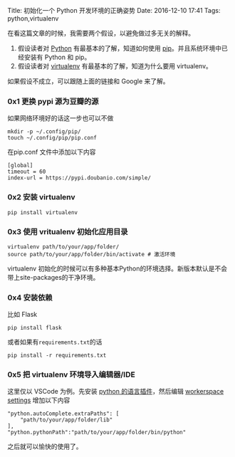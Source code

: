 Title: 初始化一个 Python 开发环境的正确姿势
Date: 2016-12-10 17:41
Tags: python,virtualenv

在看这篇文章的时候，我需要两个假设，以避免做过多无关的解释。

1. 假设读者对 [Python](https://www.python.org/downloads/) 有最基本的了解，知道如何使用 [pip](https://pip.pypa.io/en/stable/installing/)。并且系统环境中已经安装有 Python 和 pip。
2. 假设读者对 [virtualenv](http://docs.python-guide.org/en/latest/dev/virtualenvs/) 有最基本的了解，知道为什么要用 virtualenv。

如果假设不成立，可以跟随上面的链接和 Google 来了解。

### 0x1 更换 pypi 源为豆瓣的源
如果网络环境好的话这一步也可以不做

    mkdir -p ~/.config/pip/
    touch ~/.config/pip/pip.conf

在pip.conf 文件中添加以下内容

    [global]
    timeout = 60
    index-url = https://pypi.doubanio.com/simple/
### 0x2 安装 virtualenv
    pip install virtualenv
### 0x3 使用 vritualenv 初始化应用目录
    virtualenv path/to/your/app/folder/
    source path/to/your/app/folder/bin/activate # 激活环境
virtualenv 初始化的时候可以有多种基本Python的环境选择。新版本默认是不会带上site-packages的干净环境。

### 0x4 安装依赖
比如 Flask 

    pip install flask
或者如果有`requirements.txt`的话

    pip install -r requirements.txt

### 0x5 把 virtualenv 环境导入编辑器/IDE
这里仅以 VSCode 为例。先安装 [python 的语言插件](https://code.visualstudio.com/docs/languages/python)，然后编辑 [workerspace settings](https://code.visualstudio.com/docs/customization/userandworkspace)
增加以下内容

    "python.autoComplete.extraPaths": [
        "path/to/your/app/folder/lib"
    ],
    "python.pythonPath":"path/to/your/app/folder/bin/python"

之后就可以愉快的使用了。